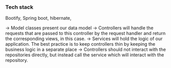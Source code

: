 ### Tech stack 
Bootify, Spring boot, hibernate, 


-> Model classes present our data model 
-> Controllers will handle the requests that are passed to this controller by the request handler and return the corresponding views, in this case.
-> Services will hold the logic of our application. The best practice is to keep controllers thin by keeping the business logic in a separate place
-> Controllers should not interact with the repositories directly, but instead call the service which will interact with the repository.
